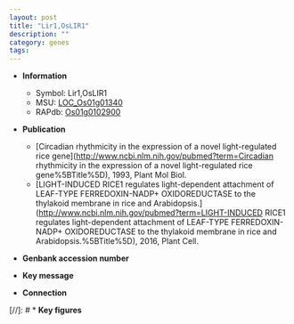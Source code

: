 ```yaml
---
layout: post
title: "Lir1,OsLIR1"
description: ""
category: genes
tags: 
---
```


* **Information**  
    + Symbol: Lir1,OsLIR1  
    + MSU: [LOC_Os01g01340](http://rice.uga.edu/cgi-bin/ORF_infopage.cgi?orf=LOC_Os01g01340)  
    + RAPdb: [Os01g0102900](http://rapdb.dna.affrc.go.jp/viewer/gbrowse_details/irgsp1?name=Os01g0102900)  

* **Publication**  
    + [Circadian rhythmicity in the expression of a novel light-regulated rice gene](http://www.ncbi.nlm.nih.gov/pubmed?term=Circadian rhythmicity in the expression of a novel light-regulated rice gene%5BTitle%5D), 1993, Plant Mol Biol.
    + [LIGHT-INDUCED RICE1 regulates light-dependent attachment of LEAF-TYPE FERREDOXIN-NADP+ OXIDOREDUCTASE to the thylakoid membrane in rice and Arabidopsis.](http://www.ncbi.nlm.nih.gov/pubmed?term=LIGHT-INDUCED RICE1 regulates light-dependent attachment of LEAF-TYPE FERREDOXIN-NADP+ OXIDOREDUCTASE to the thylakoid membrane in rice and Arabidopsis.%5BTitle%5D), 2016, Plant Cell.

* **Genbank accession number**  

* **Key message**  

* **Connection**  

[//]: # * **Key figures**  



